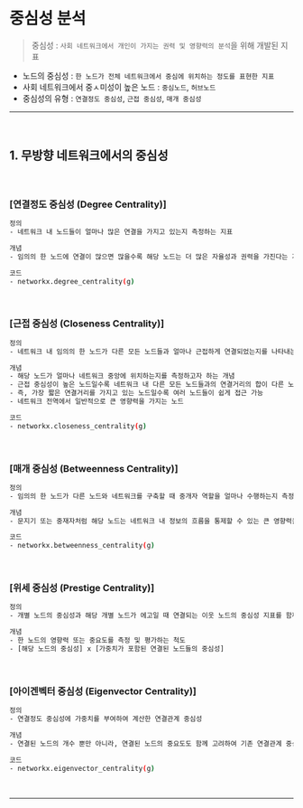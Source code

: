 # 중심성 분석
> 중심성 : ```사회 네트워크에서 개인이 가지는 권력 및 영향력의 분석```을 위해 개발된 지표

* 노드의 중심성 : ```한 노드가 전체 네트워크에서 중심에 위치하는 정도를 표현한 지표```
* 사회 네트워크에서 중ㅅ미성이 높은 노드 : ```중심노드```, ```허브노드```
* 중심성의 유형 : ```연결정도 중심성```, ```근접 중심성```, ```매개 중심성```

<hr>
<br>

## 1. 무방향 네트워크에서의 중심성

#### 

<br>

### [연결정도 중심성 (Degree Centrality)]
```bash
정의
- 네트워크 내 노드들이 얼마나 많은 연결을 가지고 있는지 측정하는 지표

개념
- 임의의 한 노드에 연결이 많으면 많을수록 해당 노드는 더 많은 자율성과 권력을 가진다는 개념

코드
- networkx.degree_centrality(g)
```

<br>

### [근접 중심성 (Closeness Centrality)]
```bash
정의
- 네트워크 내 임의의 한 노드가 다른 모든 노드들과 얼마나 근접하게 연결되었는지를 나타내는 근접도에 기반한 지표

개념
- 해당 노드가 얼마나 네트워크 중앙에 위치하는지를 측정하고자 하는 개념
- 근접 중심성이 높은 노드일수록 네트워크 내 다른 모든 노드들과의 연결거리의 합이 다른 노들의 연결거리의 합에 비해 짧다
- 즉, 가장 짧은 연결거리를 가지고 있는 노드일수록 여러 노드들이 쉽게 접근 가능
- 네트워크 전역에서 일반적으로 큰 영향력을 가지는 노드

코드
- networkx.closeness_centrality(g)
```

<br>

### [매개 중심성 (Betweenness Centrality)]
```bash
정의
- 임의의 한 노드가 다른 노드와 네트워크를 구축할 때 중개자 역할을 얼마나 수행하는지 측정하는 지표

개념
- 문지기 또는 중재자처럼 해당 노드는 네트워크 내 정보의 흐름을 통제할 수 있는 큰 영향력을 가지게 된다

코드
- networkx.betweenness_centrality(g)
```

<br>

### [위세 중심성 (Prestige Centrality)]
```bash
정의
- 개별 노드의 중심성과 해당 개별 노드가 에고일 때 연결되는 이웃 노드의 중심성 지표를 함께 고려한 지표

개념
- 한 노드의 영향력 또는 중요도를 측정 및 평가하는 척도
- [해당 노드의 중심성] x [가중치가 포함된 연결된 노드들의 중심성]
```

<br>

### [아이겐벡터 중심성 (Eigenvector Centrality)]
```bash
정의
- 연결정도 중심성에 가중치를 부여하여 계산한 연결관계 중심성

개념
- 연결된 노드의 개수 뿐만 아니라, 연결된 노드의 중요도도 함께 고려하여 기존 연결관계 중심성의 개념을 확장시킨 개념

코드
- networkx.eigenvector_centrality(g)
```


<br>
<hr>
<br>
